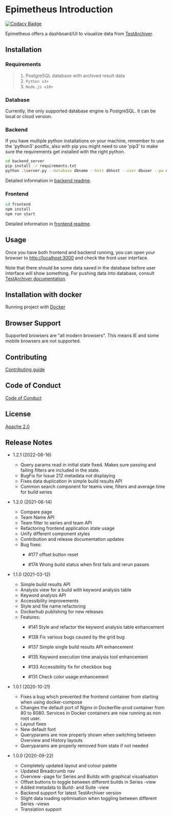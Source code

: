# Epimetheus Introduction

[![Codacy Badge](https://api.codacy.com/project/badge/Grade/2540205769b54d6ab25426c2158a2f70)](https://app.codacy.com/gh/salabs/Epimetheus?utm_source=github.com&utm_medium=referral&utm_content=salabs/Epimetheus&utm_campaign=Badge_Grade_Dashboard)

Epimetheus offers a dashboard/UI to visualize data from [TestArchiver](https://github.com/salabs/TestArchiver).

## Installation

### Requirements

> 1. PostgreSQL database with archived result data
> 2. `Python v3+`
> 3. `Node.js v10+`

### Database

Currently, the only supported database engine is PostgreSQL. It can be local or cloud version.

### Backend

If you have multiple python installations on your machine, remember to use the 'python3' postfix,
also with pip you might need to use 'pip3' to make sure the requirements get installed with the right python.

```bash
cd backend_server
pip install -r requirements.txt
python .\server.py --database dbname --host dbhost --user dbuser --pw dbpasswd --port 5000
```

Detailed information in [backend readme](backend_server/README.md).

### Frontend

```bash
cd frontend
npm install
npm run start
```

Detailed information in [frontend readme](frontend/README.md).

## Usage

Once you have both frontend and backend running, you can open your browser to [http://localhost:3000](http://localhost:3000) and check the front user interface.

Note that there should be some data saved in the database before user interface will show something. For pushing data into database, consult [TestArchiver documentation](https://github.com/salabs/TestArchiver).

## Installation with docker

Running project with [Docker](/README-docker.md)

## Browser Support

Supported browsers are "all modern browsers". This means IE and some mobile browsers are not supported.

## Contributing

[Contributing guide](CONTRIBUTING.md)

## Code of Conduct

[Code of Conduct](CODE_OF_CONDUCT.md)

## License

[Apache 2.0](https://choosealicense.com/licenses/apache-2.0/)

## Release Notes
-   1.2.1 (2022-08-16)

    -   Query params read in initial state fixed. Makes sure passing and failing filters are included in the state.
    -   BugFix for Issue 212 metadata not displaying
    -   Fixes data duplication in simple build results API
    -   Common search component for teams view, filters and average time for build series


-   1.2.0 (2021-06-14)

    -   Compare page
    -   Team Name API
    -   Team filter to series and team API
    -   Refactoring frontend application state usage
    -   Unify different component styles
    -   Contribution and release documentation updates
    -   Bug fixes:
        -   <p>#177 offset button reset</p>
        -   <p>#174 Wrong build status when first fails and rerun passes</p>

-   1.1.0 (2021-03-12)

    -   Simple build results API
    -   Analysis view for a build with keyword analysis table
    -   Keyword analysis API
    -   Accessibility improvements
    -   Style and file name refactoring
    -   Dockerhub publishing for new releases
    -   Features:
        -   <p>#141 Style and refactor the keyword analysis table enhancement</p>
        -   <p>#138 Fix various bugs caused by the grid bug</p>
        -   <p>#137 Simple single build results API enhancement</p>
        -   <p>#135 Keyword execution time analysis tool enhancement</p>
        -   <p>#133 Accessibility fix for checkbox bug</p>
        -   <p>#131 Check color usage enhancement</p>

-   1.0.1 (2020-10-21)

    -   Fixes a bug which prevented the frontend container from starting when using docker-compose
    -   Changes the default port of Nginx in Dockerfile-prod container from 80 to 8080. Services in Docker containers are now running as non root user.
    -   Layout fixes
    -   New default font
    -   Queryparams are now properly shown when switching between Overview and History layouts
    -   Queryparams are properly removed from state if not needed

-   1.0.0 (2020-09-22)
    -   Completely updated layout and colour palette
    -   Updated Breadcrumb nav
    -   Overview -page for Series and Builds with graphical visualisation
    -   Offset buttons to toggle between different builds in Series -view
    -   Added metadata to Build- and Suite -view
    -   Backend support for latest TestArchiver version
    -   Slight data loading optimisation when toggling between different Series -views
    -   Translation support
